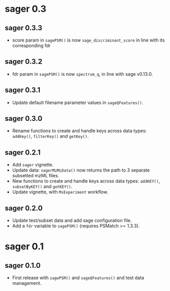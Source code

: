 # sager 0.3

## sager 0.3.3

- score param in `sagePSM()` is now `sage_discriminant_score` in line with its 
corresponding fdr

## sager 0.3.2

- fdr param in `sagePSM()` is now `spectrum_q`, in line with sage
  v0.13.0.

## sager 0.3.1

- Update default filename parameter values in `sageQFeatures()`.

## sager 0.3.0

- Rename functions to create and handle keys across data types:
  `addKey()`, `filterKey()` and `getKey()`.

## sager 0.2.1

- Add `sager` vignette.
- Update data: `sagerMzMLData()` now returns the path to 3 separate
  subsetted mzML files.
- New functions to create and handle keys across data types:
  `addKEY()`, `subsetByKEY()` and `getKEY()`.
- Update vignette, with `MsExperiment` workflow.

## sager 0.2.0

- Update test/subset data and add sage configuration file.
- Add a `fdr` variable to `sagePSM()` (requires PSMatch >= 1.3.3).

# sager 0.1

## sager 0.1.0

- First release with `sagePSM()` and `sageQFeatures()` and test data
  management.
